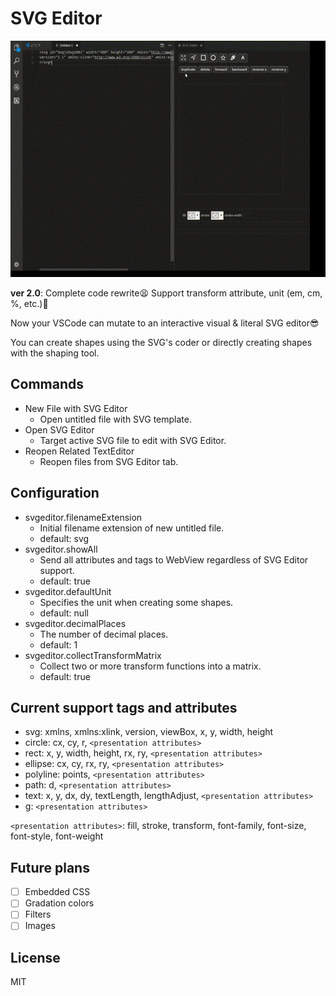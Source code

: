 # SVG Editor

![sample](images/out.gif)

**ver 2.0**: Complete code rewrite😫 Support transform attribute, unit (em, cm, %, etc.)🎉

Now your VSCode can mutate to an interactive visual & literal SVG editor😎

You can create shapes using the SVG's coder or directly creating shapes with the shaping tool.

## Commands

- New File with SVG Editor
  - Open untitled file with SVG template.
- Open SVG Editor
  - Target active SVG file to edit with SVG Editor.
- Reopen Related TextEditor
  - Reopen files from SVG Editor tab.

## Configuration

- svgeditor.filenameExtension
  - Initial filename extension of new untitled file.
  - default: svg
- svgeditor.showAll
  - Send all attributes and tags to WebView regardless of SVG Editor support.
  - default: true
- svgeditor.defaultUnit
  - Specifies the unit when creating some shapes.
  - default: null
- svgeditor.decimalPlaces
  - The number of decimal places.
  - default: 1
- svgeditor.collectTransformMatrix
  - Collect two or more transform functions into a matrix.
  - default: true

## Current support tags and attributes

- svg: xmlns, xmlns:xlink, version, viewBox, x, y, width, height
- circle: cx, cy, r, `<presentation attributes>`
- rect: x, y, width, height, rx, ry, `<presentation attributes>`
- ellipse: cx, cy, rx, ry, `<presentation attributes>`
- polyline: points, `<presentation attributes>`
- path: d, `<presentation attributes>`
- text: x, y, dx, dy, textLength, lengthAdjust, `<presentation attributes>`
- g: `<presentation attributes>`

`<presentation attributes>`: fill, stroke, transform, font-family, font-size, font-style, font-weight

## Future plans

- [ ] Embedded CSS
- [ ] Gradation colors
- [ ] Filters
- [ ] Images

## License

MIT
